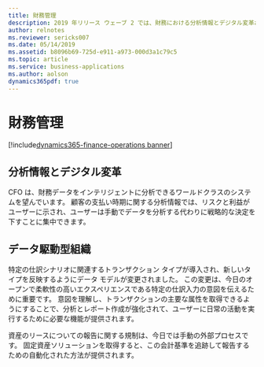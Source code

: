 ```yaml
---
title: 財務管理
description: 2019 年リリース ウェーブ 2 では、財務における分析情報とデジタル変革およびデータ主導経済の支援に焦点が当てられています。
author: relnotes
ms.reviewer: sericks007
ms.date: 05/14/2019
ms.assetid: b8096b69-725d-e911-a973-000d3a1c79c5
ms.topic: article
ms.service: business-applications
ms.author: aolson
dynamics365pdf: true
---
```

# 財務管理 

[!include[dynamics365-finance-operations banner](../includes/dynamics365-finance-operations.md)]

## 分析情報とデジタル変革
CFO は、財務データをインテリジェントに分析できるワールドクラスのシステムを望んでいます。 顧客の支払い時期に関する分析情報では、リスクと利益がユーザーに示され、ユーザーは手動でデータを分析する代わりに戦略的な決定を下すことに集中できます。


## データ駆動型組織
特定の仕訳シナリオに関連するトランザクション タイプが導入され、新しいタイプを反映するようにデータ モデルが変更されました。 この変更は、今日のオープンで柔軟性の高いエクスペリエンスである特定の仕訳入力の意図を伝えるために重要です。 意図を理解し、トランザクションの主要な属性を取得できるようにすることで、分析とレポート作成が強化されて、ユーザーに日常の活動を実行するために必要な機能が提供されます。 

資産のリースについての報告に関する規制は、今日では手動の外部プロセスです。 固定資産ソリューションを取得すると、この会計基準を追跡して報告するための自動化された方法が提供されます。
